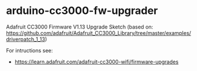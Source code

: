 arduino-cc3000-fw-upgrader
==========================

Adafruit CC3000 Firmware V1.13 Upgrade Sketch
(based on: https://github.com/adafruit/Adafruit_CC3000_Library/tree/master/examples/driverpatch_1_13)

For intructions see:
* https://learn.adafruit.com/adafruit-cc3000-wifi/firmware-upgrades

